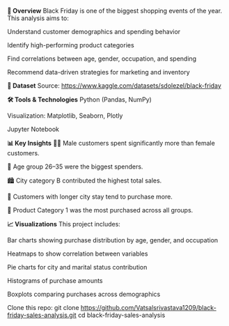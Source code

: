 **📌 Overview**
Black Friday is one of the biggest shopping events of the year. This analysis aims to:

Understand customer demographics and spending behavior

Identify high-performing product categories

Find correlations between age, gender, occupation, and spending

Recommend data-driven strategies for marketing and inventory

**📂 Dataset** 
Source: https://www.kaggle.com/datasets/sdolezel/black-friday 

**🛠️ Tools & Technologies**
Python (Pandas, NumPy)

Visualization: Matplotlib, Seaborn, Plotly

Jupyter Notebook

**📊 Key Insights**
🧍‍♂️ Male customers spent significantly more than female customers.

👶 Age group 26–35 were the biggest spenders.

🏙️ City category B contributed the highest total sales.

🧾 Customers with longer city stay tend to purchase more.

🎯 Product Category 1 was the most purchased across all groups. 

**📈 Visualizations**
This project includes:

Bar charts showing purchase distribution by age, gender, and occupation

Heatmaps to show correlation between variables

Pie charts for city and marital status contribution

Histograms of purchase amounts

Boxplots comparing purchases across demographics

Clone this repo: 
git clone https://github.com/Vatsalsrivastava1209/black-friday-sales-analysis.git
cd black-friday-sales-analysis
